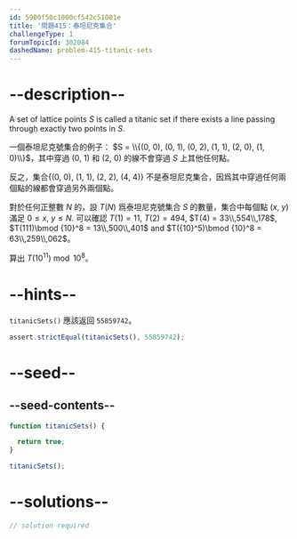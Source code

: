 ```yaml
---
id: 5900f50c1000cf542c51001e
title: '問題415：泰坦尼克集合'
challengeType: 1
forumTopicId: 302084
dashedName: problem-415-titanic-sets
---
```


# --description--

A set of lattice points $S$ is called a titanic set if there exists a line passing through exactly two points in $S$.

一個泰坦尼克號集合的例子： $S = \\{(0, 0), (0, 1), (0, 2), (1, 1), (2, 0), (1, 0)\\}$，其中穿過 (0, 1) 和 (2, 0) 的線不會穿過 $S$ 上其他任何點。

反之，集合{(0, 0), (1, 1), (2, 2), (4, 4)} 不是泰坦尼克集合，因爲其中穿過任何兩個點的線都會穿過另外兩個點。

對於任何正整數 $N$ 的，設 $T(N)$ 爲泰坦尼克號集合 $S$ 的數量，集合中每個點 ($x$, $y$) 滿足 $0 ≤ x$, $y ≤ N$. 可以確認 $T(1) = 11$, $T(2) = 494$, $T(4) = 33\\,554\\,178$, $T(111)\bmod {10}^8 = 13\\,500\\,401$ and $T({10}^5)\bmod {10}^8 = 63\\,259\\,062$。

算出 $T({10}^{11})\bmod {10}^8$。

# --hints--

`titanicSets()` 應該返回 `55859742`。

```js
assert.strictEqual(titanicSets(), 55859742);
```

# --seed--

## --seed-contents--

```js
function titanicSets() {

  return true;
}

titanicSets();
```

# --solutions--

```js
// solution required
```
